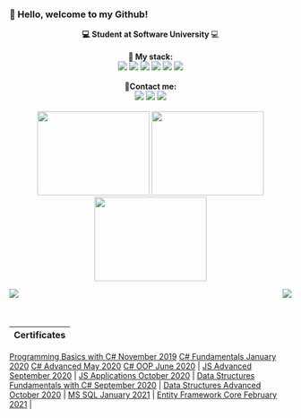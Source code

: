 ### 👋 Hello, welcome to my Github!
<p align="center">
   <strong> 💻 Student at Software University </strong> 💻<br>
   <br>
   <strong>💯 My stack: </strong>
   <br>
   <img src="https://img.shields.io/badge/C%23-239120?style=for-the-badge&logo=c-sharp&logoColor=white">
   <img src="https://img.shields.io/badge/javascript%20-%23323330.svg?&style=for-the-badge&logo=javascript&logoColor=%23F7DF1E">
   <img src="https://img.shields.io/badge/HTML5-E34F26?style=for-the-badge&logo=html5&logoColor=white">
   <img src="https://img.shields.io/badge/CSS3-1572B6?style=for-the-badge&logo=css3&logoColor=white">
   <img src="https://img.shields.io/badge/Microsoft%20SQL%20Sever-CC2927?style=for-the-badge&logo=microsoft%20sql%20server&logoColor=white">
   <img src="https://img.shields.io/badge/.NET-5C2D91?style=for-the-badge&logo=dot-net&logoColor=white">
   <br>
   <br> 
   <strong>📲Contact me:  </strong>
   <br>
   <a href="https://www.facebook.com/ati.vassileva21" target="_blank"><img src="https://img.shields.io/badge/Facebook-1877F2?style=for-the-badge&logo=facebook&logoColor=white"></a>
   <a href="https://www.instagram.com/ati_vassileva/" target="_blank"><img src="https://img.shields.io/badge/Instagram-E4405F?style=for-the-badge&logo=instagram&logoColor=white"></a>
   <a href="https://www.linkedin.com/in/ati-vassileva-36612a1b0/" target="_blank"><img src="https://img.shields.io/badge/LinkedIn-0077B5?style=for-the-badge&logo=linkedin&logoColor=white"></a>
  
   
   <br>
   <br>
   <img width="200" height="150" src="https://media.giphy.com/media/WUTywPPYZpdDChyBaZ/giphy.gif">
   <img width="200" height="150" src="https://media.giphy.com/media/RbDKaczqWovIugyJmW/giphy.gif">
   <img width="200" height="150" src="https://media.giphy.com/media/WUTywPPYZpdDChyBaZ/giphy.gif">
  </p>
  
  <a href="https://github.com/anuraghazra/github-readme-stats">
  <img align="right" src="https://github-readme-stats.vercel.app/api/top-langs/?username=AtiVassileva&layout=compact&theme=dark" />
</a>

<a href="https://github.com/anuraghazra/github-readme-stats">
  <img align="left" src="https://github-readme-stats.vercel.app/api?username=AtiVassileva&theme=dark" />
</a>
<br>
<br>
<br>

  Certificates | 
--- | 
<a href="https://softuni.bg/certificates/certificates/converttoimage/74078?code=cea82727" target="_blank">Programming Basics with C# November 2019</a>
<a href="https://softuni.bg/certificates/certificates/converttoimage/80051?code=0d377f34" target="_blank">C# Fundamentals January 2020</a> 
<a href="https://softuni.bg/certificates/certificates/converttoimage/83264?code=e41a0806" target="_blank">C# Advanced May 2020</a> 
<a href="https://softuni.bg/certificates/certificates/converttoimage/86563?code=f68c6e22" target="_blank">C# OOP June 2020</a> |
<a href="https://softuni.bg/certificates/certificates/converttoimage/90518?code=9c399e7d" target="_blank">JS Advanced September 2020</a> | 
<a href="https://softuni.bg/certificates/certificates/converttoimage/95176?code=b10ab938" target="_blank">JS Applications October 2020</a> | 
<a href="https://softuni.bg/certificates/certificates/converttoimage/88854?code=7f349194" target="_blank">Data Structures Fundamentals with C# September 2020</a> |
<a href="https://softuni.bg/certificates/certificates/converttoimage/92115?code=73e5b74d" target="_blank">Data Structures Advanced October 2020</a> | 
<a href="https://softuni.bg/certificates/certificates/converttoimage/97961?code=00a88706" target="_blank">MS SQL January 2021</a> |
<a href="https://softuni.bg/certificates/certificates/converttoimage/102681?code=0d6d7b5a" target="_blank">Entity Framework Core February 2021</a> |

